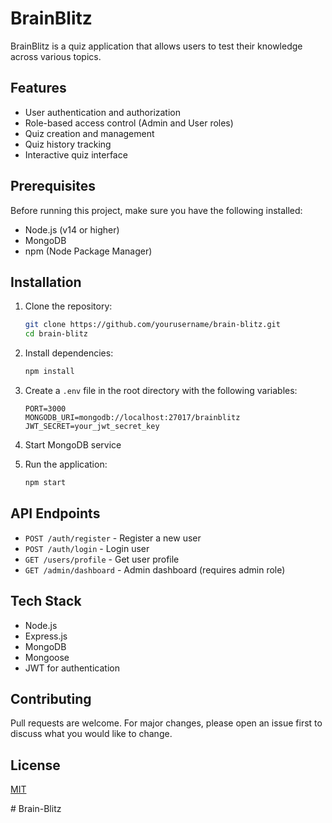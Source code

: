 # BrainBlitz

BrainBlitz is a quiz application that allows users to test their knowledge across various topics.

## Features

- User authentication and authorization
- Role-based access control (Admin and User roles)
- Quiz creation and management
- Quiz history tracking
- Interactive quiz interface

## Prerequisites

Before running this project, make sure you have the following installed:
- Node.js (v14 or higher)
- MongoDB
- npm (Node Package Manager)

## Installation

1. Clone the repository:
   ```bash
   git clone https://github.com/yourusername/brain-blitz.git
   cd brain-blitz
   ```

2. Install dependencies:
   ```bash
   npm install
   ```

3. Create a `.env` file in the root directory with the following variables:
   ```
   PORT=3000
   MONGODB_URI=mongodb://localhost:27017/brainblitz
   JWT_SECRET=your_jwt_secret_key
   ```

4. Start MongoDB service

5. Run the application:
   ```bash
   npm start
   ```

## API Endpoints

- `POST /auth/register` - Register a new user
- `POST /auth/login` - Login user
- `GET /users/profile` - Get user profile
- `GET /admin/dashboard` - Admin dashboard (requires admin role)

## Tech Stack

- Node.js
- Express.js
- MongoDB
- Mongoose
- JWT for authentication

## Contributing

Pull requests are welcome. For major changes, please open an issue first to discuss what you would like to change.

## License

[MIT](https://choosealicense.com/licenses/mit/)

#   B r a i n - B l i t z 
 
 
